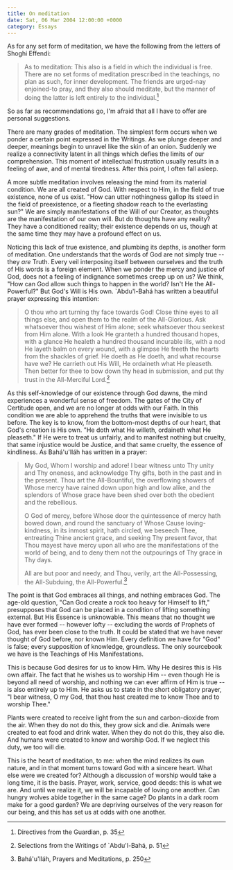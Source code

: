 ```yaml
---
title: On meditation
date: Sat, 06 Mar 2004 12:00:00 +0000
category: Essays
---
```


As for any set form of meditation, we have the following from the
letters of Shoghi Effendi:

> As to meditation: This also is a field in which the individual is
> free.  There are no set forms of meditation prescribed in the
> teachings, no plan as such, for inner development.  The friends are
> urged-nay enjoined-to pray, and they also should meditate, but the
> manner of doing the latter is left entirely to the individual.[^1]

So as far as recommendations go, I'm afraid that all I have to offer are
personal suggestions.

There are many grades of meditation.  The simplest form occurs when we
ponder a certain point expressed in the Writings.  As we plunge deeper
and deeper, meanings begin to unravel like the skin of an onion.
Suddenly we realize a connectivity latent in all things which defies the
limits of our comprehension.  This moment of intellectual frustration
usually results in a feeling of awe, and of mental tiredness.  After
this point, I often fall asleep.

A more subtle meditation involves releasing the mind from its material
condition.  We are all created of God.  With respect to Him, in the
field of true existence, none of us exist.  "How can utter nothingness
gallop its steed in the field of preexistence, or a fleeting shadow
reach to the everlasting sun?"  We are simply manifestations of the Will
of our Creator, as thoughts are the manifestation of our own will.  But
do thoughts have any reality?  They have a conditioned reality; their
existence depends on us, though at the same time they may have a
profound effect on us.

Noticing this lack of true existence, and plumbing its depths, is
another form of meditation.  One understands that the words of God are
not simply true -- they *are* Truth.  Every veil interposing itself
between ourselves and the truth of His words is a foreign element.  When
we ponder the mercy and justice of God, does not a feeling of indignance
sometimes creep up on us?  We think, "How can God allow such things to
happen in the world?  Isn't He the All-Powerful?"  But God's Will is His
own.  `Abdu'l-Bahá has written a beautiful prayer expressing this
intention:

> O thou who art turning thy face towards God!  Close thine eyes to all
> things else, and open them to the realm of the All-Glorious.  Ask
> whatsoever thou wishest of Him alone; seek whatsoever thou seekest
> from Him alone.  With a look He granteth a hundred thousand hopes,
> with a glance He healeth a hundred thousand incurable ills, with a nod
> He layeth balm on every wound, with a glimpse He freeth the hearts
> from the shackles of grief.  He doeth as He doeth, and what recourse
> have we?  He carrieth out His Will, He ordaineth what He pleaseth.
> Then better for thee to bow down thy head in submission, and put thy
> trust in the All-Merciful Lord.[^2]

As this self-knowledge of our existence through God dawns, the mind
experiences a wonderful sense of freedom.  The gates of the City of
Certitude open, and we are no longer at odds with our Faith.  In this
condition we are able to apprehend the truths that were invisible to us
before.  The key is to know, from the bottom-most depths of our heart,
that God's creation is His own.  "He doth what He willeth, ordaineth
what He pleaseth."  If He were to treat us unfairly, and to manifest
nothing but cruelty, that same injustice would be Justice, and that same
cruelty, the essence of kindliness.  As Bahá'u'lláh has written in a
prayer:

> My God, Whom I worship and adore!  I bear witness unto Thy unity and
> Thy oneness, and acknowledge Thy gifts, both in the past and in the
> present.  Thou art the All-Bountiful, the overflowing showers of Whose
> mercy have rained down upon high and low alike, and the splendors of
> Whose grace have been shed over both the obedient and the rebellious.
> 
> O God of mercy, before Whose door the quintessence of mercy hath bowed
> down, and round the sanctuary of Whose Cause loving-kindness, in its
> inmost spirit, hath circled, we beseech Thee, entreating Thine ancient
> grace, and seeking Thy present favor, that Thou mayest have mercy upon
> all who are the manifestations of the world of being, and to deny them
> not the outpourings of Thy grace in Thy days.
> 
> All are but poor and needy, and Thou, verily, art the All-Possessing,
> the All-Subduing, the All-Powerful.[^3]

The point is that God embraces all things, and nothing embraces God.
The age-old question, "Can God create a rock too heavy for Himself to
lift," presupposes that God can be placed in a condition of lifting
something external.  But His Essence is unknowable.  This means that no
thought we have ever formed -- however lofty -- excluding the words of
Prophets of God, has ever been close to the truth.  It could be stated
that we have never thought of God before, nor known Him.  Every
definition we have for "God" is false; every supposition of knowledge,
groundless.  The only sourcebook we have is the Teachings of His
Manifestations.

This is because God desires for us to know Him.  Why He desires this is
His own affair.  The fact that he wishes us to worship Him -- even
though He is beyond all need of worship, and nothing we can ever affirm
of Him is true -- is also entirely up to Him.  He asks us to state in
the short obligatory prayer, "I bear witness, O my God, that thou hast
created me to know Thee and to worship Thee."

Plants were created to receive light from the sun and carbon-dioxide
from the air.  When they do not do this, they grow sick and die.
Animals were created to eat food and drink water.  When they do not do
this, they also die.  And humans were created to know and worship God.
If we neglect this duty, we too will die.

This is the heart of meditation, to me: when the mind realizes its own
nature, and in that moment turns toward God with a sincere heart.  What
else were we created for?  Although a discussion of worship would take a
long time, it is the basis.  Prayer, work, service, good deeds: this is
what we are.  And until we realize it, we will be incapable of loving
one another.  Can hungry wolves abide together in the same cage?  Do
plants in a dark room make for a good garden?  We are depriving
ourselves of the very reason for our being, and this has set us at odds
with one another.

[^1]:  Directives from the Guardian, p. 35

[^2]:  Selections from the Writings of `Abdu'l-Bahá, p. 51

[^3]:  Bahá'u'lláh, Prayers and Meditations, p. 250


